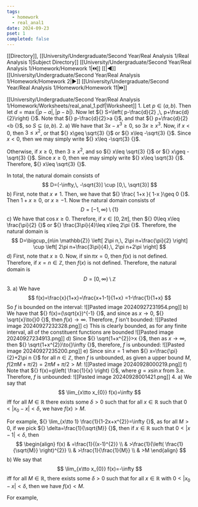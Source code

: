 ```yaml
---
tags:
  - homework
  - real_anal1
date: 2024-09-23
pset: 1
completed: false
---
```

[[Directory]], [[University/Undergraduate/Second Year/Real Analysis 1/Real Analysis 1|Subject Directory]]
[[University/Undergraduate/Second Year/Real Analysis 1/Homework/Homework 1|🞀🞀]] [[|◀]] [[University/Undergraduate/Second Year/Real Analysis 1/Homework/Homework 2|▶]] [[University/Undergraduate/Second Year/Real Analysis 1/Homework/Homework 11|🞂🞂]]

[[University/Undergraduate/Second Year/Real Analysis 1/Homework/Worksheets/real_anal_1.pdf|Worksheet]]
1. 
Let ${} p \in (a,\, b) {}$. Then let ${} d=\max(|p-a|,\, |p-b|) {}$. Now let ${} S=\left( p-\frac{d}{2} ,\, p+\frac{d}{2}\right) {}$. Note that ${} p-\frac{d}{2}>a {}$, and that ${} p+\frac{d}{2} <b {}$, so ${} S \subseteq (a,\, b) {}$.
2. 
a)
We have that ${} 3x-x^{3} \geq 0 {}$, so ${} 3x\geq x^{3} {}$. Now, if ${} x<0 {}$, then ${} 3\leq x^{2} {}$, or that ${} x\geq \sqrt{3} {}$ or ${} x\leq -\sqrt{3} {}$. Since ${} x<0 {}$, then we may simply write ${} x\leq  -\sqrt{3} {}$. 

Otherwise, if ${} x\geq 0 {}$, then ${} 3\geq x^{2} {}$, and so ${} x\leq \sqrt{3} {}$ or ${} x\geq -\sqrt{3} {}$. Since ${} x\geq 0 {}$, then we may simply write ${} x\leq \sqrt{3} {}$. Therefore, ${} x\leq \sqrt{3} {}$.

In total, the natural domain consists of 
$$
D=(-\infty,\, -\sqrt{3}] \cup [0,\, \sqrt{3}]
$$
b)
First, note that ${} x\neq 1 {}$. Then, we have that ${} \frac{ 1+x }{ 1-x }\geq 0 {}$. Then ${} 1+x\geq 0 {}$, or ${} x\geq -1 {}$. Now the natural domain consists of
$$
D=[-1,\, \infty ) \setminus \{ 1 \}
$$
c)
We have that ${} \cos x\geq 0 {}$. Therefore, if ${} x \in [0,\, 2\pi] {}$, then ${} 0\leq x\leq \frac{\pi}{2} {}$ or ${} \frac{3\pi}{4}\leq x\leq 2\pi {}$. Therefore, the natural domain is
$$
D=\bigcup_{n\in \mathbb{Z}} \left[ 2\pi n,\, 2\pi n+\frac{\pi}{2} \right] \cup \left[ 2\pi n+\frac{3\pi}{4},\, 2\pi n+2\pi \right]
$$
d)
First, note that ${} x\geq 0 {}$. Now, if ${} \sin \pi x=0 {}$, then ${} f(x) {}$ is not defined. Therefore, if ${} x=n \in \mathbb{Z} {}$, then ${} f(x) {}$ is not defined. Therefore, the natural domain is
$$
D=[0,\, \infty) \setminus \mathbb{Z}
$$
3. 
a)
We have 
$$
f(x)=\frac{x}{1+x}=\frac{x+1-1}{1+x} =1-\frac{1}{1+x}
$$
So $f {}$ is bounded on the interval:
![[Pasted image 20240927231954.png]]
b)
We have that ${} f(x)=(\sqrt{x})^{-1} {}$, and since as ${} x\to{}0 {}$, ${} \sqrt{x}\to{}0 {}$, then ${} f(x)\to{}\infty {}$. Therefore, $f {}$ isn't bounded:
![[Pasted image 20240927232328.png]]
c)
This is clearly bounded, as for any finite interval, all of the constituent functions are bounded
![[Pasted image 20240927234913.png]]
d)
Since ${} \sqrt{1+x^{2}}>x {}$, then as ${} x\to{}\infty {}$, then ${} \sqrt{1+x^{2}}\to{}\infty {}$, therefore, $f {}$ is unbounded:
![[Pasted image 20240927235200.png]]
e)
Since ${} \sin x=1 {}$ when ${} x=\frac{\pi}{2}+2\pi n {}$ for all ${} n \in \mathbb{Z} {}$, then $f {}$ is unbounded, as given a upper bound $M {}$, ${} f(2\pi M+\pi /2)=2\pi M+ \pi /2 >M {}$:
![[Pasted image 20240928000219.png]]
f)
Note that ${} f(x)=g\left( \frac{1}{x} \right) {}$, where ${} g=x\sin x {}$ from ${} 3. {}$e. Therefore, $f {}$ is unbounded:
![[Pasted image 20240928001421.png]]
4. 
a)
We say that
$$
\lim_{x\tto x_{0}} f(x)=\infty
$$
iff for all ${} M \in \mathbb{R} {}$ there exists some ${} \delta>0 {}$ such that for all ${} x \in \mathbb{R} {}$ such that ${} 0<|x_{0}-x|< \delta {}$, we have ${} f(x)>M {}$.

For example, ${} \lim_{x\tto 1} \frac{1}{1-2x+x^{2}}=\infty {}$, as for all ${} M>0 {}$, if we pick ${} \delta=\frac{1}{\sqrt{M}} {}$, then if ${} x \in \mathbb{R} {}$ such that ${} 0<|x-1|< \delta {}$, then 
$$
\begin{align}
 f(x) & =\frac{1}{(x-1)^{2}}   \\
  & >\frac{1}{\left( \frac{1}{\sqrt{M}} \right)^{2}} \\
 & >\frac{1}{\frac{1}{M}} \\
 & >M
 \end{align}
$$
b)
We say that
$$
\lim_{x\tto x_{0}} f(x)=-\infty
$$
iff for all ${} M \in \mathbb{R} {}$, there exists some ${} \delta>0 {}$ such that for all ${} x \in \mathbb{R} {}$ with ${} 0 < |x_{0}-x|< \delta {}$, then we have ${} f(x) <M {}$. 

For example,